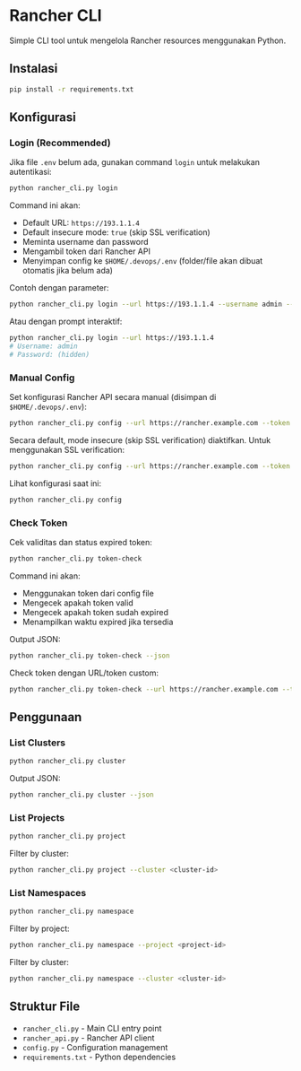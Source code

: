 # Rancher CLI

Simple CLI tool untuk mengelola Rancher resources menggunakan Python.

## Instalasi

```bash
pip install -r requirements.txt
```

## Konfigurasi

### Login (Recommended)

Jika file `.env` belum ada, gunakan command `login` untuk melakukan autentikasi:

```bash
python rancher_cli.py login
```

Command ini akan:
- Default URL: `https://193.1.1.4`
- Default insecure mode: `true` (skip SSL verification)
- Meminta username dan password
- Mengambil token dari Rancher API
- Menyimpan config ke `$HOME/.devops/.env` (folder/file akan dibuat otomatis jika belum ada)

Contoh dengan parameter:

```bash
python rancher_cli.py login --url https://193.1.1.4 --username admin --password secret
```

Atau dengan prompt interaktif:

```bash
python rancher_cli.py login --url https://193.1.1.4
# Username: admin
# Password: (hidden)
```

### Manual Config

Set konfigurasi Rancher API secara manual (disimpan di `$HOME/.devops/.env`):

```bash
python rancher_cli.py config --url https://rancher.example.com --token <your-token>
```

Secara default, mode insecure (skip SSL verification) diaktifkan. Untuk menggunakan SSL verification:

```bash
python rancher_cli.py config --url https://rancher.example.com --token <your-token> --secure
```

Lihat konfigurasi saat ini:

```bash
python rancher_cli.py config
```

### Check Token

Cek validitas dan status expired token:

```bash
python rancher_cli.py token-check
```

Command ini akan:
- Menggunakan token dari config file
- Mengecek apakah token valid
- Mengecek apakah token sudah expired
- Menampilkan waktu expired jika tersedia

Output JSON:

```bash
python rancher_cli.py token-check --json
```

Check token dengan URL/token custom:

```bash
python rancher_cli.py token-check --url https://rancher.example.com --token <token>
```

## Penggunaan

### List Clusters

```bash
python rancher_cli.py cluster
```

Output JSON:

```bash
python rancher_cli.py cluster --json
```

### List Projects

```bash
python rancher_cli.py project
```

Filter by cluster:

```bash
python rancher_cli.py project --cluster <cluster-id>
```

### List Namespaces

```bash
python rancher_cli.py namespace
```

Filter by project:

```bash
python rancher_cli.py namespace --project <project-id>
```

Filter by cluster:

```bash
python rancher_cli.py namespace --cluster <cluster-id>
```

## Struktur File

- `rancher_cli.py` - Main CLI entry point
- `rancher_api.py` - Rancher API client
- `config.py` - Configuration management
- `requirements.txt` - Python dependencies
